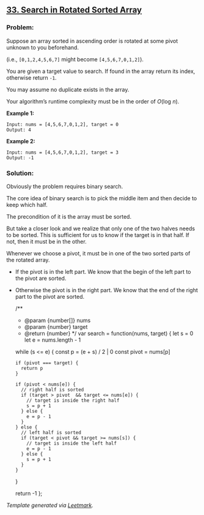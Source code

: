 [33. Search in Rotated Sorted Array](https://leetcode.com/problems/search-in-rotated-sorted-array/description/)
---------------------------------------------------------------------------------------------------------------

### Problem:

Suppose an array sorted in ascending order is rotated at some pivot unknown to you beforehand.

(i.e., `[0,1,2,4,5,6,7]` might become `[4,5,6,7,0,1,2]`).

You are given a target value to search. If found in the array return its index, otherwise return `-1`.

You may assume no duplicate exists in the array.

Your algorithm’s runtime complexity must be in the order of *O*(log *n*).

**Example 1:**

    Input: nums = [4,5,6,7,0,1,2], target = 0
    Output: 4

**Example 2:**

    Input: nums = [4,5,6,7,0,1,2], target = 3
    Output: -1

### Solution:

Obviously the problem requires binary search.

The core idea of binary search is to pick the middle item and then decide to keep which half.

The precondition of it is the array must be sorted.

But take a closer look and we realize that only one of the two halves needs to be sorted. This is sufficient for us to know if the target is in that half. If not, then it must be in the other.

Whenever we choose a pivot, it must be in one of the two sorted parts of the rotated array.

-   If the pivot is in the left part. We know that the begin of the left part to the pivot are sorted.
-   Otherwise the pivot is in the right part. We know that the end of the right part to the pivot are sorted.

    /\*\*

    -   <span class="citation" data-cites="param">@param</span> {number\[\]} nums
    -   <span class="citation" data-cites="param">@param</span> {number} target
    -   <span class="citation" data-cites="return">@return</span> {number} \*/ var search = function(nums, target) { let s = 0 let e = nums.length - 1

    while (s &lt;= e) { const p = (e + s) / 2 | 0 const pivot = nums\[p\]

        if (pivot === target) {
          return p
        }

        if (pivot < nums[e]) {
          // right half is sorted
          if (target > pivot  && target <= nums[e]) {
            // target is inside the right half
            s = p + 1
          } else {
            e = p - 1
          }
        } else {
          // left half is sorted
          if (target < pivot && target >= nums[s]) {
            // target is inside the left half
            e = p - 1
          } else {
            s = p + 1
          }
        }

    }

    return -1 };

*Template generated via [Leetmark](https://github.com/crimx/crx-leetmark).*
